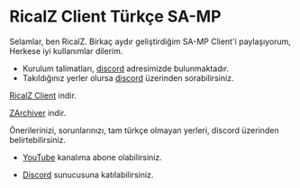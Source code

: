 # RicalZ Client Türkçe SA-MP
Selamlar, ben RicalZ.
Birkaç aydır geliştirdiğim SA-MP Client'i paylaşıyorum, Herkese iyi kullanımlar dilerim.


- Kurulum talimatları, [discord](https://discord.gg/m9tSxKsuqM) adresimizde bulunmaktadır.
- Takıldığınız yerler olursa [discord](https://discord.gg/m9tSxKsuqM) üzerinden sorabilirsiniz.

[RicalZ Client](https://github.com/RicalZ/RicalZ-Client/blob/main/RicalZ%20Client.apk?raw=true) indir.

[ZArchiver](https://play.google.com/store/apps/details?id=ru.zdevs.zarchiver) indir.

Önerilerinizi, sorunlarınızı, tam türkçe olmayan yerleri, discord üzerinden belirtebilirsiniz.

- [YouTube](https://youtube.com/channel/UC-KFBvoXSW9f5Q5kM24iDqw) kanalıma abone olabilirsiniz.

- [Discord](https://discord.gg/m9tSxKsuqM) sunucusuna katılabilirsiniz.
